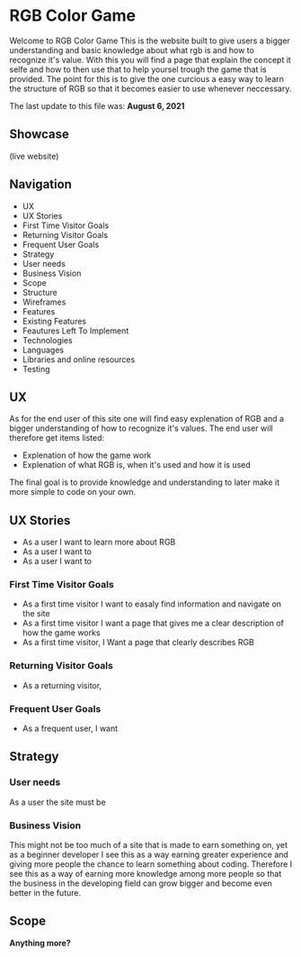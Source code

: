 # RGB Color Game 

Welcome to RGB Color Game 
This is the website built to give users a bigger understanding and basic knowledge about what rgb is and how to recognize it's value. With this you will find a page that explain the concept it selfe and how to then use that to help yoursel trough the game that is provided. The point for this is to give the one curcious a easy way to learn the structure of RGB so that it becomes easier to use whenever neccessary. 

 The last update to this file was: **August 6, 2021**

## Showcase

(live website)

## Navigation

* UX 
* UX Stories
* First Time Visitor Goals
* Returning Visitor Goals
* Frequent User Goals
* Strategy
* User needs
* Business Vision
* Scope
* Structure
* Wireframes
* Features
 * Existing Features
 * Feautures Left To Implement
* Technologies
 * Languages
 * Libraries and online resources 
* Testing 

## UX

As for the end user of this site one will find easy explenation of RGB and a bigger understanding of how to recognize it's values. The end user will therefore get items listed: 
* Explenation of how the game work 
* Explenation of what RGB is, when it's used and how it is used

The final goal is to provide knowledge and understanding to later make it more simple to code on your own. 

## UX Stories 

* As a user I want to learn more about RGB 
* As a user I want to 
* As a user I want to

### First Time Visitor Goals

* As a first time visitor I want to easaly find information and navigate on the site 
* As a first time visitor I want a page that gives me a clear description of how the game works
* As a first time visitor, I Want a page that clearly describes RGB 

### Returning Visitor Goals
* As a returning visitor, 

### Frequent User Goals 
* As a frequent user, I want 

## Strategy 

### User needs 
As a user the site must be 

### Business Vision 
This might not be too much of a site that is made to earn something on, yet as a beginner developer I see this as a way earning greater experience and giving more people the chance to learn something about coding. Therefore I see this as a way of earning more knowledge among more people so that the business in the developing field can grow bigger and become even better in the future. 

## Scope



**Anything more?**


